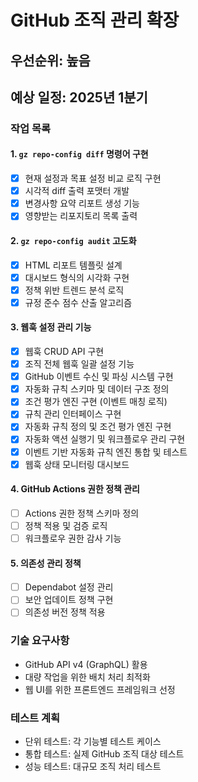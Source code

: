 # GitHub 조직 관리 확장

## 우선순위: 높음
## 예상 일정: 2025년 1분기

### 작업 목록

#### 1. `gz repo-config diff` 명령어 구현
- [x] 현재 설정과 목표 설정 비교 로직 구현
- [x] 시각적 diff 출력 포맷터 개발
- [x] 변경사항 요약 리포트 생성 기능
- [x] 영향받는 리포지토리 목록 출력

#### 2. `gz repo-config audit` 고도화
- [x] HTML 리포트 템플릿 설계
- [x] 대시보드 형식의 시각화 구현
- [x] 정책 위반 트렌드 분석 로직
- [x] 규정 준수 점수 산출 알고리즘

#### 3. 웹훅 설정 관리 기능
- [x] 웹훅 CRUD API 구현
- [x] 조직 전체 웹훅 일괄 설정 기능
- [x] GitHub 이벤트 수신 및 파싱 시스템 구현
- [x] 자동화 규칙 스키마 및 데이터 구조 정의
- [x] 조건 평가 엔진 구현 (이벤트 매칭 로직)
- [x] 규칙 관리 인터페이스 구현
- [x] 자동화 규칙 정의 및 조건 평가 엔진 구현
- [x] 자동화 액션 실행기 및 워크플로우 관리 구현
- [x] 이벤트 기반 자동화 규칙 엔진 통합 및 테스트
- [x] 웹훅 상태 모니터링 대시보드

#### 4. GitHub Actions 권한 정책 관리
- [ ] Actions 권한 정책 스키마 정의
- [ ] 정책 적용 및 검증 로직
- [ ] 워크플로우 권한 감사 기능

#### 5. 의존성 관리 정책
- [ ] Dependabot 설정 관리
- [ ] 보안 업데이트 정책 구현
- [ ] 의존성 버전 정책 적용

### 기술 요구사항
- GitHub API v4 (GraphQL) 활용
- 대량 작업을 위한 배치 처리 최적화
- 웹 UI를 위한 프론트엔드 프레임워크 선정

### 테스트 계획
- 단위 테스트: 각 기능별 테스트 케이스
- 통합 테스트: 실제 GitHub 조직 대상 테스트
- 성능 테스트: 대규모 조직 처리 테스트